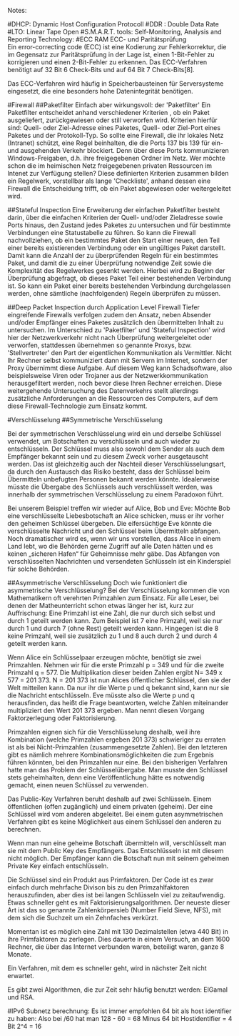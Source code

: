 Notes:

#DHCP: Dynamic Host Configuration Protocoll
#DDR : Double Data Rate
#LTO: Linear Tape Open
#S.M.A.R.T. tools:
Self-Monitoring, Analysis and Reporting Technology:
#ECC RAM
ECC- und Paritätsprüfung    
Ein error-correcting code (ECC) ist eine Kodierung zur Fehlerkorrektur, die im Gegensatz zur Paritätsprüfung in der Lage ist, einen 1-Bit-Fehler zu korrigieren und einen 2-Bit-Fehler zu erkennen. Das ECC-Verfahren benötigt auf 32 Bit 6 Check-Bits und auf 64 Bit 7 Check-Bits[8].

Das ECC-Verfahren wird häufig in Speicherbausteinen für Serversysteme eingesetzt, die eine besonders hohe Datenintegrität benötigen.

#Firewall
##Paketfilter
Einfach aber wirkungsvoll: der 'Paketfilter'
Ein Paketfilter entscheidet anhand verschiedener Kriterien , ob ein Paket ausgeliefert, zurückgewiesen oder still verworfen wird. Kriterien hierfür sind: Quell- oder Ziel-Adresse eines Paketes, Quell- oder Ziel-Port eines Paketes und der Protokoll-Typ. So sollte eine Firewall, die ihr lokales Netz (Intranet) schützt, eine Regel beinhalten, die die Ports 137 bis 139 für ein- und ausgehenden Verkehr blockiert. Denn über diese Ports kommunizieren Windows-Freigaben, d.h. ihre freigegebenen Ordner im Netz. Wer möchte schon die im heimischen Netz freigegebenen privaten Ressourcen im Intenet zur Verfügung stellen?
Diese definierten Kriterien zusammen bilden ein Regelwerk, vorstellbar als lange 'Checkliste', anhand dessen eine Firewall die Entscheidung trifft, ob ein Paket abgewiesen oder weitergeleitet wird.

##Stateful Inspection
Eine Erweiterung der einfachen Paketfilter besteht darin, über die einfachen Kriterien der Quell- und/oder Zieladresse sowie Ports hinaus, den Zustand jedes Paketes zu untersuchen und für bestimmte Verbindungen eine Statustabelle zu führen.
So kann die Firewall nachvollziehen, ob ein bestimmtes Paket den Start einer neuen, den Teil einer bereits existierenden Verbindung oder ein ungültiges Paket darstellt. Damit kann die Anzahl der zu überprüfenden Regeln für ein bestimmtes Paket, und damit die zu einer Überprüfung notwendige Zeit sowie die Komplexität des Regelwerkes gesenkt werden. Hierbei wird zu Beginn der Überprüfung abgefragt, ob dieses Paket Teil einer bestehenden Verbindung ist. So kann ein Paket einer bereits bestehenden Verbindung durchgelassen werden, ohne sämtliche (nachfolgenden) Regeln überprüfen zu müssen.

##Deep Packet Inspection durch Application Level Firewall
Tiefer eingreifende Firewalls verfolgen zudem den Ansatz, neben Absender und/oder Empfänger eines Paketes zusätzlich den übermittelten Inhalt zu untersuchen. Im Unterschied zu 'Paketfilter' und 'Stateful Inspection' wird hier der Netzwerkverkehr nicht nach Überprüfung weitergeleitet oder verworfen, stattdessen übernehmen so genannte Proxys, bzw. 'Stellvertreter' den Part der eigentlichen Kommunikation als Vermittler. Nicht Ihr Rechner selbst kommuniziert dann mit Servern im Internet, sondern der Proxy übernimmt diese Aufgabe. Auf diesem Weg kann Schadsoftware, also beispielsweise Viren oder Trojaner aus der Netzwerkkommunikation herausgefiltert werden, noch bevor diese Ihren Rechner erreichen.
Diese weitergehende Untersuchung des Datenverkehrs stellt allerdings zusätzliche Anforderungen an die Ressourcen des Computers, auf dem diese Firewall-Technologie zum Einsatz kommt.

#Verschlüsselung
##Symmetrische Verschlüsselung

Bei der symmetrischen Verschlüsselung wird ein und derselbe Schlüssel verwendet, um Botschaften zu verschlüsseln und auch wieder zu entschlüsseln. Der Schlüssel muss also sowohl dem Sender als auch dem Empfänger bekannt sein und zu diesem Zweck vorher ausgetauscht werden. Das ist gleichzeitig auch der Nachteil dieser Verschlüsselungsart, da durch den Austausch das Risiko besteht, dass der Schlüssel beim Übermitteln unbefugten Personen bekannt werden könnte. Idealerweise müsste die Übergabe des Schlüssels auch verschlüsselt werden, was innerhalb der symmetrischen Verschlüsselung zu einem Paradoxon führt.

Bei unserem Beispiel treffen wir wieder auf Alice, Bob und Eve: Möchte Bob eine verschlüsselte Liebesbotschaft an Alice schicken, muss er ihr vorher den geheimen Schlüssel übergeben. Die eifersüchtige Eve könnte die verschlüsselte Nachricht und den Schlüssel beim Übermitteln abfangen. Noch dramatischer wird es, wenn wir uns vorstellen, dass Alice in einem Land lebt, wo die Behörden gerne Zugriff auf alle Daten hätten und es keinen „sicheren Hafen“ für Geheimnisse mehr gäbe. Das Abfangen von verschlüsselten Nachrichten und versendeten Schlüsseln ist ein Kinderspiel für solche Behörden.

##Asymmetrische Verschlüsselung
Doch wie funktioniert die asymmetrische Verschlüsselung? Bei der Verschlüsselung kommen die von Mathematikern oft verehrten Primzahlen zum Einsatz. Für alle Leser, bei denen der Matheunterricht schon etwas länger her ist, kurz zur Auffrischung: Eine Primzahl ist eine Zahl, die nur durch sich selbst und durch 1 geteilt werden kann. Zum Beispiel ist 7 eine Primzahl, weil sie nur durch 1 und durch 7 (ohne Rest) geteilt werden kann. Hingegen ist die 8 keine Primzahl, weil sie zusätzlich zu 1 und 8 auch durch 2 und durch 4 geteilt werden kann.

Wenn Alice ein Schlüsselpaar erzeugen möchte, benötigt sie zwei Primzahlen. Nehmen wir für die erste Primzahl p = 349 und für die zweite Primzahl q = 577. Die Multiplikation dieser beiden Zahlen ergibt N= 349 x 577 = 201 373. N = 201 373 ist nun Alices öffentlicher Schlüssel, den sie der Welt mitteilen kann. Da nur ihr die Werte p und q bekannt sind, kann nur sie die Nachricht entschlüsseln. Eve müsste also die Werte p und q herausfinden, das heißt die Frage beantworten, welche Zahlen miteinander multipliziert den Wert 201 373 ergeben. Man nennt diesen Vorgang Faktorzerlegung oder Faktorisierung.

Primzahlen eignen sich für die Verschlüsselung deshalb, weil ihre Kombination (welche Primzahlen ergeben 201 373) schwieriger zu erraten ist als bei Nicht-Primzahlen (zusammengesetzte Zahlen). Bei den letzteren gibt es nämlich mehrere Kombinationsmöglichkeiten die zum Ergebnis führen könnten, bei den Primzahlen nur eine.
Bei den bisherigen Verfahren hatte man das Problem der Schlüsselübergabe. Man musste den Schlüssel stets geheimhalten, denn eine Veröffentlichung hätte es notwendig gemacht, einen neuen Schlüssel zu verwenden.

Das Public-Key Verfahren beruht deshalb auf zwei Schlüsseln. Einem öffentlichen (offen zugänglich) und einem privaten (geheim). Der eine Schlüssel wird vom anderen abgeleitet. Bei einem guten asymmetrischen Verfahren gibt es keine Möglichkeit aus einem Schlüssel den anderen zu berechnen.

Wenn man nun eine geheime Botschaft übermitteln will, verschlüsselt man sie mit dem Public Key des Empfängers. Das Entschlüsseln ist mit diesem nicht möglich. Der Empfänger kann die Botschaft nun mit seinem geheimen Private Key einfach entschlüsseln.

Die Schlüssel sind ein Produkt aus Primfaktoren. Der Code ist es zwar einfach durch mehrfache Divison bis zu den Primzahlfaktoren herauszufinden, aber dies ist bei langen Schlüsseln viel zu zeitaufwendig. Etwas schneller geht es mit Faktorisierungsalgorithmen. Der neueste dieser Art ist das so genannte Zahlenkörpersieb (Number Field Sieve, NFS), mit dem sich die Suchzeit um ein Zehnfaches verkürzt.

Momentan ist es möglich eine Zahl mit 130 Dezimalstellen (etwa 440 Bit) in ihre Primfaktoren zu zerlegen. Dies dauerte in einem Versuch, an dem 1600 Rechner, die über das Internet verbunden waren, beteiligt waren, ganze 8 Monate.

Ein Verfahren, mit dem es schneller geht, wird in nächster Zeit nicht erwartet.

Es gibt zwei Algorithmen, die zur Zeit sehr häufig benutzt werden: ElGamal und RSA.

#IPv6
Subnetz berechnung: Es ist immer empfohlen 64 bit als host identifier zu haben:
Also bei /60 hat man 128 - 60 = 68 
Minus 64 bit Hostidentifier = 4 Bit 
2^4 = 16


    